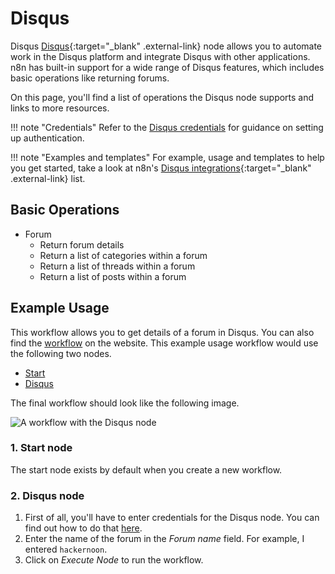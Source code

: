 # Disqus

Disqus
[Disqus](https://disqus.com){:target="_blank" .external-link} node allows you to automate work in the Disqus platform and integrate Disqus with other applications. n8n has built-in support for a wide range of Disqus features, which includes basic operations like returning forums.

On this page, you'll find a list of operations the Disqus node supports and links to more resources.

!!! note "Credentials"
    Refer to the [Disqus credentials](https://docs.n8n.io/integrations/builtin/credentials/disqus/) for guidance on setting up authentication. 

!!! note "Examples and templates"
    For example, usage and templates to help you get started, take a look at n8n's [Disqus integrations](https://n8n.io/integrations/disqus/){:target="_blank" .external-link} list.


## Basic Operations

* Forum
    * Return forum details
    * Return a list of categories within a forum
    * Return a list of threads within a forum
    * Return a list of posts within a forum

## Example Usage

This workflow allows you to get details of a forum in Disqus. You can also find the [workflow](https://n8n.io/workflows/493) on the website. This example usage workflow would use the following two nodes.
- [Start](/integrations/builtin/core-nodes/n8n-nodes-base.start/)
- [Disqus]()

The final workflow should look like the following image.

![A workflow with the Disqus node](/_images/integrations/builtin/app-nodes/disqus/workflow.png)

### 1. Start node

The start node exists by default when you create a new workflow.

### 2. Disqus node

1. First of all, you'll have to enter credentials for the Disqus node. You can find out how to do that [here](/integrations/builtin/credentials/disqus/).
2. Enter the name of the forum in the *Forum name* field. For example, I entered `hackernoon`.
3. Click on *Execute Node* to run the workflow.
